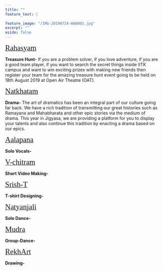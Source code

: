 ```yaml
---
title: ""
feature_text: |
  
feature_image: "/IMG-20190724-WA0003.jpg"
excerpt: ""
aside: false
---
```



[<span style="font-family:'Merriweather'; font-size:1.75em;">Rahasyam</span>](/events/iitk_quiz "A link")

**Treasure Hunt-** If you are a problem solver, if you love adventure, if you are a good team player, if you want to search the secret things inside IITK campus and want to win exciting prizes with making new friends then register your team for the amazing treasure hunt event going to be held on 18th August 2019 at Open Air Theatre (OAT).


[<span style="font-family:'Merriweather'; font-size:1.75em;">Natkhatam</span>](/events/drama "A link")

**Drama-** The art of dramatics has been an integral part of our culture going far back. We have a rich tradition of transmitting our great histories such as Ramayana and Mahabharata and other epic stories via the medium of drama. This year in Jigyasa, we are providing a platform for you to display your talents and also continue this tradition by enacting a drama based on our epics.

[<span style="font-family:'Merriweather'; font-size:1.75em;">Aalapana</span>](/events/singing "A link")

**Solo Vocals-** 

[<span style="font-family:'Merriweather'; font-size:1.75em;">V-chitram</span>](/events/video "A link")

**Short Video Making-** 

[<span style="font-family:'Merriweather'; font-size:1.75em;">Srish-T</span>](/events/t_shirt_designing "A link")

**T-shirt Designing-** 

[<span style="font-family:'Merriweather'; font-size:1.75em;">Natyanjali</span>](/events/dance "A link")

**Solo Dance-** 

[<span style="font-family:'Merriweather'; font-size:1.75em;">Mudra</span>](/events/group_dance "A link")

**Group-Dance-** 

[<span style="font-family:'Merriweather'; font-size:1.75em;">RekhArt</span>](/events/singing "A link")

**Drawing-** 
